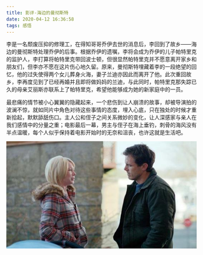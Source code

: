 ```yaml
---
title: 影评-海边的曼彻斯特
date: 2020-04-12 16:36:58
tags: 感悟
---
```

李是一名颓废压抑的修理工，在得知哥哥乔伊去世的消息后，李回到了故乡——海边的曼彻斯特处理乔伊的后事。根据乔伊的遗嘱，李将会成为乔伊的儿子帕特里克的监护人，李打算将帕特里克带回波士顿，但很显然帕特里克并不愿意离开家乡和朋友们，但李亦不愿在这片伤心地久留。原来，曼彻斯特埋藏着李的一段绝望的回忆，他的过失使得两个女儿葬身火海，妻子兰迪亦因此而离开了他。此次重回故乡，李再度见到了已经再婚并且即将做妈妈的兰迪，与此同时，帕特里克那失踪已久的母亲艾丽斯亦联系上了帕特里克，希望他能够成为她的新家庭中的一员。

最悲痛的情节被小心翼翼的隐藏起来，一个悲伤到让人崩溃的故事，却被导演拍的波澜不惊，就如同片中角色对待这些事情的态度，埋入心底，只在独处的时候才重新拾起，默默舔舐伤口。主人公和侄子之间关系微妙的变化，让人深感家与亲人在我们感情中的分量之重；电影最后一幕，男主与侄子在海上垂钓，刺骨的海风没有半点温暖，每个人似乎保持着电影开始时的无奈和沮丧，也许这就是生活吧。

<div align=center>

![](/img/haibiandemanchesite.jpg)

</div>
